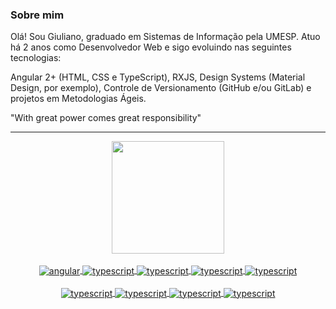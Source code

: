 <div>
  <h3>Sobre mim</h3>
  <p>
    Olá! Sou Giuliano, graduado em Sistemas de Informação pela UMESP. Atuo há 2 anos como Desenvolvedor Web e sigo evoluindo nas seguintes tecnologias: 
  </p>
  <p>
    Angular 2+ (HTML, CSS e TypeScript), RXJS, Design Systems (Material Design, por exemplo), Controle de Versionamento (GitHub e/ou GitLab) e projetos em Metodologias Ágeis.
  </p>
  
  <p>
    "With great power comes great responsibility"
  </p>
</div>

<hr/>

<div align="center">
  <a href="https://github.com/giulianocampos">
  <img height="180em" src="https://github-readme-stats.vercel.app/api/top-langs/?username=giulianocampos&layout=compact&langs_count=7&theme=algolia"/>
</div>

  <div align="center">
    <br>
    <div>
      <img align="center" alt="angular" src="https://img.shields.io/badge/Angular-DD0031?style=for-the-badge&logo=angular&logoColor=white">
      <img align="center" alt="typescript" src="https://img.shields.io/badge/TypeScript-007ACC?style=for-the-badge&logo=typescript&logoColor=white">
      <img align="center" alt="typescript" src="https://img.shields.io/badge/rxjs-%23B7178C.svg?style=for-the-badge&logo=reactivex&logoColor=white">
      <img align="center" alt="typescript" src="https://img.shields.io/badge/Sass-CC6699?style=for-the-badge&logo=sass&logoColor=white">
      <img align="center" alt="typescript" src="https://img.shields.io/badge/material%20design-757575?style=for-the-badge&logo=material%20design&logoColor=white">  
    </div>
    <br>
    <div>
      <img align="center" alt="typescript" src="https://img.shields.io/badge/GIT-E44C30?style=for-the-badge&logo=git&logoColor=white">
      <img align="center" alt="typescript" src="https://img.shields.io/badge/iTerm-000000?style=for-the-badge&logo=iterm&logoColor=white">
      <img align="center" alt="typescript" src="https://img.shields.io/badge/GitHub-100000?style=for-the-badge&logo=github&logoColor=white">
      <img align="center" alt="typescript" src="https://img.shields.io/badge/GitLab-330F63?style=for-the-badge&logo=gitlab&logoColor=white">  
    </div>
  </div>
  
 ##
